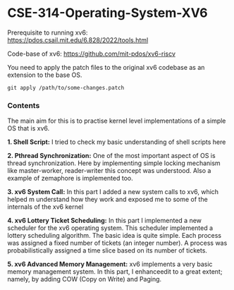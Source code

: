 # CSE-314-Operating-System-XV6

Prerequisite to running xv6: https://pdos.csail.mit.edu/6.828/2022/tools.html

Code-base of xv6: https://github.com/mit-pdos/xv6-riscv

You need to apply the patch files to the original xv6 codebase as an extension to the base OS.

`git apply /path/to/some-changes.patch`


### Contents
The main aim for this is to practise kernel level implementations of a simple OS that is xv6. 

**1. Shell Script:** I tried to check my basic understanding of shell scripts here

**2. Pthread Synchronization:** One of the most important aspect of OS is thread synchronization. Here by implementing simple locking mechanism like master-worker, reader-writer this concept was understood. Also a example of zemaphore is implemented too. 

**3. xv6 System Call:** In this part I added a new system calls to xv6, which helped m understand how they work and exposed me to some of the internals of the xv6 kernel

**4. xv6 Lottery Ticket Scheduling:** In this part I implemented a new scheduler for the xv6 operating system. This scheduler implemented a lottery scheduling algorithm. The basic idea is quite simple. Each process was assigned a fixed number of tickets (an integer number). A process was probabilistically assigned a time slice based on its number of tickets.

**5. xv6 Advanced Memory Management:** xv6 implements a very basic memory management system. In this part, I enhanceedit to a great extent; namely, by adding COW (Copy on Write) and Paging.
